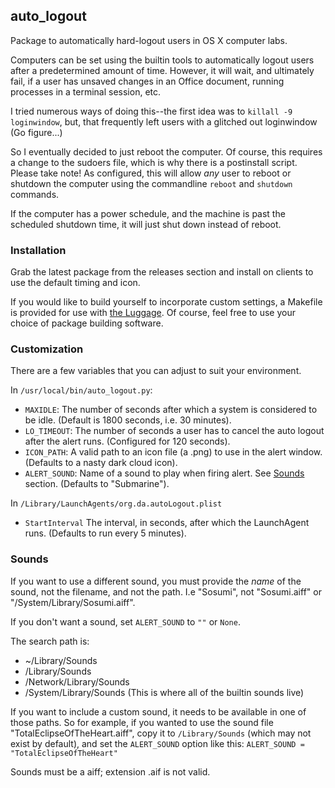## auto_logout
Package to automatically hard-logout users in OS X computer labs.

Computers can be set using the builtin tools to automatically logout users
after a predetermined amount of time. However, it will wait, and ultimately
fail, if a user has unsaved changes in an Office document, running processes in a terminal session, etc.

I tried numerous ways of doing this--the first idea was to ```killall -9
loginwindow```, but, that frequently left users with a glitched out loginwindow
(Go figure...)

So I eventually decided to just reboot the computer. Of course, this requires
a change to the sudoers file, which is why there is a postinstall script. Please take note! As configured, this will allow *any* user to reboot or shutdown the computer using the commandline ```reboot``` and ```shutdown``` commands.

If the computer has a power schedule, and the machine is past the scheduled shutdown time, it will just shut down instead of reboot.

### Installation
Grab the latest package from the releases section and install on clients to use the default timing and icon.

If you would like to build yourself to incorporate custom settings, a Makefile is provided for use with [the Luggage](https://github.com/unixorn/luggage). Of course, feel free to use your choice of package building software.

### Customization
There are a few variables that you can adjust to suit your environment.

In ```/usr/local/bin/auto_logout.py```:
* ```MAXIDLE```: The number of seconds after which a system is considered to be idle. (Default is 1800 seconds, i.e. 30 minutes).
* ```LO_TIMEOUT```: The number of seconds a user has to cancel the auto logout after the alert runs. (Configured for 120 seconds).
* ```ICON_PATH```: A valid path to an icon file (a .png) to use in the alert window. (Defaults to a nasty dark cloud icon).
* ```ALERT_SOUND```: Name of a sound to play when firing alert. See [Sounds](#sounds) section. (Defaults to "Submarine").

In ```/Library/LaunchAgents/org.da.autoLogout.plist```
* ```StartInterval``` The interval, in seconds, after which the LaunchAgent runs. (Defaults to run every 5 minutes).

### Sounds
If you want to use a different sound, you must provide the *name* of the sound, not the filename, and not the path. I.e "Sosumi", not "Sosumi.aiff" or "/System/Library/Sosumi.aiff".

If you don't want a sound, set ```ALERT_SOUND``` to ```""``` or ```None```.

The search path is:
- ~/Library/Sounds
- /Library/Sounds
- /Network/Library/Sounds
- /System/Library/Sounds (This is where all of the builtin sounds live)

If you want to include a custom sound, it needs to be available in one of those paths. So for example, if you wanted to use the sound file "TotalEclipseOfTheHeart.aiff", copy it to ```/Library/Sounds``` (which may not exist by default), and set the ```ALERT_SOUND``` option like this: 
```ALERT_SOUND = "TotalEclipseOfTheHeart"```

Sounds must be a aiff; extension .aif is not valid.
